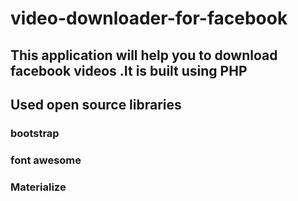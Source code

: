 # video-downloader-for-facebook

## This application will help you to download facebook videos .It is built using PHP

## Used open source libraries
### bootstrap
### font awesome
### Materialize
